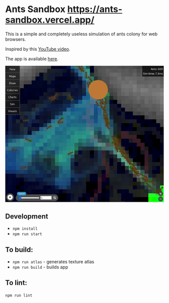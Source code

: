 # Ants Sandbox https://ants-sandbox.vercel.app/

This is a simple and completely useless simulation of ants colony for web browsers.

Inspired by this [YouTube video](https://www.youtube.com/watch?v=81GQNPJip2Y).

The app is available [here](https://ants-sandbox.vercel.app/).

![Game screenshot](/screens/screen-4.png)

## Development

* `npm install`
* `npm run start`

## To build:

* `npm run atlas` - generates texture atlas
* `npm run build` - builds app

## To lint:

`npm run lint`
